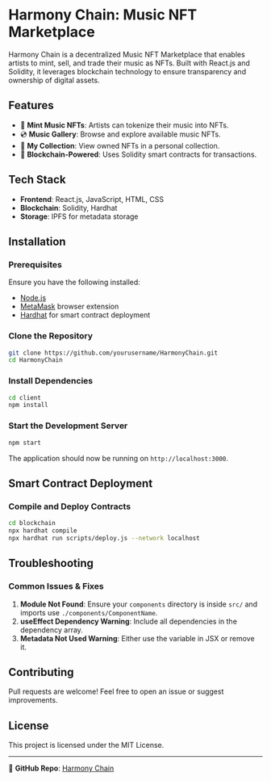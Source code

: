 # Harmony Chain: Music NFT Marketplace

Harmony Chain is a decentralized Music NFT Marketplace that enables artists to mint, sell, and trade their music as NFTs. Built with React.js and Solidity, it leverages blockchain technology to ensure transparency and ownership of digital assets.

## Features
- 🎵 **Mint Music NFTs**: Artists can tokenize their music into NFTs.
- 💿 **Music Gallery**: Browse and explore available music NFTs.
- 🎸 **My Collection**: View owned NFTs in a personal collection.
- 🔗 **Blockchain-Powered**: Uses Solidity smart contracts for transactions.

## Tech Stack
- **Frontend**: React.js, JavaScript, HTML, CSS
- **Blockchain**: Solidity, Hardhat
- **Storage**: IPFS for metadata storage

## Installation
### Prerequisites
Ensure you have the following installed:
- [Node.js](https://nodejs.org/)
- [MetaMask](https://metamask.io/) browser extension
- [Hardhat](https://hardhat.org/) for smart contract deployment

### Clone the Repository
```sh
git clone https://github.com/yourusername/HarmonyChain.git
cd HarmonyChain
```

### Install Dependencies
```sh
cd client
npm install
```

### Start the Development Server
```sh
npm start
```
The application should now be running on `http://localhost:3000`.

## Smart Contract Deployment
### Compile and Deploy Contracts
```sh
cd blockchain
npx hardhat compile
npx hardhat run scripts/deploy.js --network localhost
```

## Troubleshooting
### Common Issues & Fixes
1. **Module Not Found**: Ensure your `components` directory is inside `src/` and imports use `./components/ComponentName`.
2. **useEffect Dependency Warning**: Include all dependencies in the dependency array.
3. **Metadata Not Used Warning**: Either use the variable in JSX or remove it.

## Contributing
Pull requests are welcome! Feel free to open an issue or suggest improvements.

## License
This project is licensed under the MIT License.

---
🔗 **GitHub Repo**: [Harmony Chain](https://github.com/yourusername/HarmonyChain)

